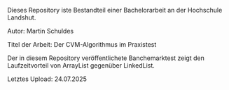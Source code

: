 Dieses Repository iste Bestandteil einer Bachelorarbeit an der Hochschule Landshut.

Autor: Martin Schuldes

Titel der Arbeit: Der CVM-Algorithmus im Praxistest

Der in diesem Repository veröffentlichete Banchemarktest zeigt den Laufzeitvorteil von ArrayList gegenüber LinkedList. 

Letztes Upload: 24.07.2025
